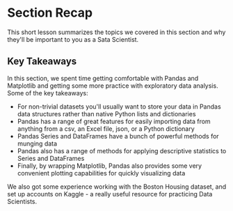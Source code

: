 
# Section Recap

This short lesson summarizes the topics we covered in this section and why they'll be important to you as a Sata Scientist.


## Key Takeaways
In this section, we spent time getting comfortable with Pandas and Matplotlib and getting some more practice with exploratory data analysis. Some of the key takeaways:
* For non-trivial datasets you'll usually want to store your data in Pandas data structures rather than native Python lists and dictionaries 
* Pandas has a range of great features for easily importing data from anything from a csv, an Excel file, json, or a Python dictionary  
* Pandas Series and DataFrames have a bunch of powerful methods for munging data 
* Pandas also has a range of methods for applying descriptive statistics to Series and DataFrames 
* Finally, by wrapping Matplotlib, Pandas also provides some very convenient plotting capabilities for quickly visualizing data 

We also got some experience working with the Boston Housing dataset, and set up accounts on Kaggle - a really useful resource for practicing Data Scientists.
